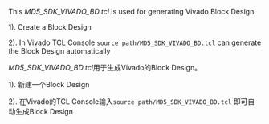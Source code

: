 This *MD5_SDK_VIVADO_BD.tcl* is used for generating Vivado Block Design.

1). Create a Block Design 

2). In Vivado TCL Console `source path/MD5_SDK_VIVADO_BD.tcl` can generate the Block Design automatically


*MD5_SDK_VIVADO_BD.tcl*用于生成Vivado的Block Design。

1). 新建一个Block Design

2). 在Vivado的TCL Console输入`source path/MD5_SDK_VIVADO_BD.tcl` 即可自动生成Block Design
